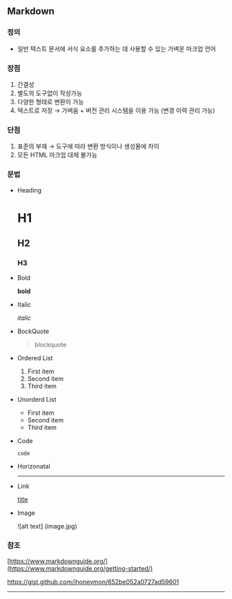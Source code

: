 ## Markdown

### 정의

- 일반 텍스트 문서에 서식 요소를 추가하는 데 사용할 수 있는 가벼운 마크업 언어

### 장점

1. 간결성
2. 별도의 도구없이 작성가능
3. 다양한 형태로 변환이 가능
4. 텍스트로 저장 → 가벼움 + 버전 관리 시스템을 이용 가능 (변경 이력 관리 가능)

### 단점

1. 표준의 부재 → 도구에 따라 변환 방식이나 생성물에 차이
2. 모든 HTML 마크업 대체 불가능

### 문법

- Heading
    
    # H1
    ## H2
    ### H3
    
- Bold
    
    **bold**
    
- Italic
    
    *italic*
    
- BockQuote
    
    > blockquote
    
- Ordered List
    
    
    1. First item
    2. Second item
    3. Third item
    
    
- Unorderd List
    
    
    - First item
    - Second item
    - Third item
    
    
- Code
    
    ``` code ``` 
    
- Horizonatal
    
    ---
    
- Link
    
    [title](https://www.example.com)
    
- Image
    
    ![alt text] (image.jpg)
    

### 참조

[https://www.markdownguide.org/](https://www.markdownguide.org/getting-started/)

https://gist.github.com/ihoneymon/652be052a0727ad59601

---
